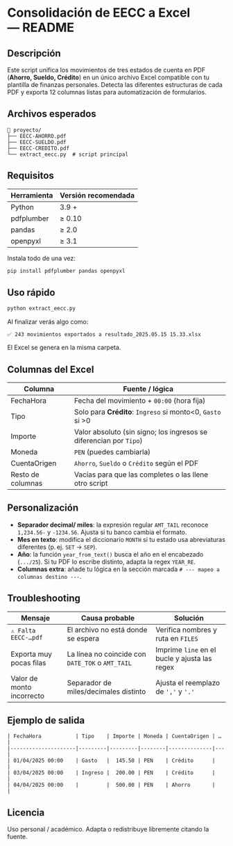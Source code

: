 # Consolidación de EECC a Excel — README

## Descripción

Este script unifica los movimientos de tres estados de cuenta en PDF (**Ahorro, Sueldo, Crédito**) en un único archivo Excel compatible con tu plantilla de finanzas personales. Detecta las diferentes estructuras de cada PDF y exporta 12 columnas listas para automatización de formularios.

## Archivos esperados

```
📂 proyecto/
├── EECC-AHORRO.pdf
├── EECC-SUELDO.pdf
├── EECC-CREDITO.pdf
└── extract_eecc.py  # script principal
```

## Requisitos

| Herramienta | Versión recomendada |
| ----------- | ------------------- |
| Python      | 3.9 +               |
| pdfplumber  | ≥ 0.10              |
| pandas      | ≥ 2.0               |
| openpyxl    | ≥ 3.1               |

Instala todo de una vez:

```bash
pip install pdfplumber pandas openpyxl
```

## Uso rápido

```bash
python extract_eecc.py
```

Al finalizar verás algo como:

```
✅ 243 movimientos exportados a resultado_2025.05.15 15.33.xlsx
```

El Excel se genera en la misma carpeta.

## Columnas del Excel

| Columna           | Fuente / lógica                                                    |
| ----------------- | ------------------------------------------------------------------ |
| FechaHora         | Fecha del movimiento + `00:00` (hora fija)                         |
| Tipo              | Solo para **Crédito**: `Ingreso` si monto<0, `Gasto` si >0         |
| Importe           | Valor absoluto (sin signo; los ingresos se diferencian por `Tipo`) |
| Moneda            | `PEN` (puedes cambiarla)                                           |
| CuentaOrigen      | `Ahorro`, `Sueldo` o `Crédito` según el PDF                        |
| Resto de columnas | Vacías para que las completes o las llene otro script              |

## Personalización

* **Separador decimal/ miles**: la expresión regular `AMT_TAIL` reconoce `1,234.56-` y `-1234.56`. Ajusta si tu banco cambia el formato.
* **Mes en texto**: modifica el diccionario `MONTH` si tu estado usa abreviaturas diferentes (p. ej. `SET` → `SEP`).
* **Año**: la función `year_from_text()` busca el año en el encabezado (`.../25`). Si tu PDF lo escribe distinto, adapta la regex `YEAR_RE`.
* **Columnas extra**: añade tu lógica en la sección marcada `# --- mapeo a columnas destino ---`.

## Troubleshooting

| Mensaje                   | Causa probable                                   | Solución                                      |
| ------------------------- | ------------------------------------------------ | --------------------------------------------- |
| `⚠️ Falta EECC-…pdf`      | El archivo no está donde se espera               | Verifica nombres y ruta en `FILES`            |
| Exporta muy pocas filas   | La línea no coincide con `DATE_TOK` o `AMT_TAIL` | Imprime `line` en el bucle y ajusta las regex |
| Valor de monto incorrecto | Separador de miles/decimales distinto            | Ajusta el reemplazo de `','` y `'.'`          |

## Ejemplo de salida

```
| FechaHora           | Tipo    | Importe | Moneda | CuentaOrigen | … |
|---------------------|---------|---------|--------|--------------|---|
| 01/04/2025 00:00    | Gasto   |  145.50 | PEN    | Crédito      |   |
| 03/04/2025 00:00    | Ingreso |  200.00 | PEN    | Crédito      |   |
| 04/04/2025 00:00    |         |  500.00 | PEN    | Ahorro       |   |
```

## Licencia

Uso personal / académico.  Adapta o redistribuye libremente citando la fuente.
